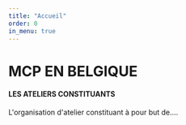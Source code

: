 ```yaml
---
title: "Accueil"
order: 0
in_menu: true
---
```

# MCP EN BELGIQUE
#### LES ATELIERS CONSTITUANTS
L'organisation d'atelier constituant à pour but de.... 